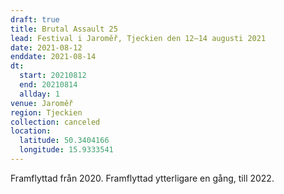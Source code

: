 ```yaml
---
draft: true
title: Brutal Assault 25
lead: Festival i Jaroměř, Tjeckien den 12–14 augusti 2021
date: 2021-08-12
enddate: 2021-08-14
dt:
  start: 20210812
  end: 20210814
  allday: 1
venue: Jaroměř
region: Tjeckien
collection: canceled
location:
  latitude: 50.3404166
  longitude: 15.9333541
---
```


Framflyttad från 2020. Framflyttad ytterligare en gång, till 2022.